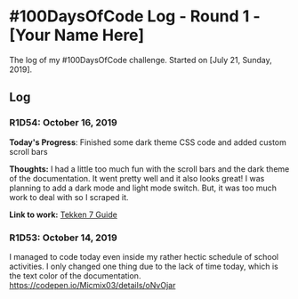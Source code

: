 # #100DaysOfCode Log - Round 1 - [Your Name Here]

The log of my #100DaysOfCode challenge. Started on [July 21, Sunday, 2019].

## Log

### R1D54: October 16, 2019 

**Today's Progress**: Finished some dark theme CSS code and added custom scroll bars

**Thoughts:** I had a little too much fun with the scroll bars and the dark theme of the documentation. It went pretty well and it also looks great! I was planning to add a dark mode and light mode switch. But, it was too much work to deal with so I scraped it.


**Link to work:** [Tekken 7 Guide](https://codepen.io/Micmix03/details/oNvOjar)

### R1D53: October 14, 2019
I managed to code today even inside my rather hectic schedule of school activities. I only changed one thing due to the lack of time today, which is the text color of the documentation. https://codepen.io/Micmix03/details/oNvOjar
